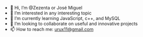 - 👋 Hi, I’m @Zezenta or José Miguel
- 👀 I’m interested in any interesting topic
- 🌱 I’m currently learning JavaScript, c++, and MySQL
- 💞️ I’m looking to collaborate on useful and innovative projects
- 📫 How to reach me: urux11@gmail.com
